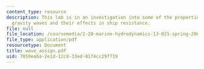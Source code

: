 ```yaml
---
content_type: resource
description: This lab is in an investigation into some of the properties of surface
  gravity waves and their effects in ship resistance.
file: null
file_location: /coursemedia/2-20-marine-hydrodynamics-13-021-spring-2005/7059ea6a2e1d12c833ed8174cc29f719_wave_assign.pdf
file_type: application/pdf
resourcetype: Document
title: wave_assign.pdf
uid: 7059ea6a-2e1d-12c8-33ed-8174cc29f719
---
```

